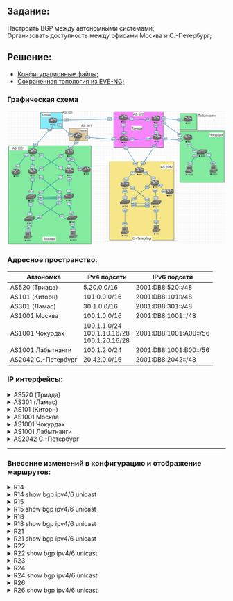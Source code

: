 ## Задание:

Настроить BGP между автономными системами;
<br>
Организовать доступность между офисами Москва и С.-Петербург;

##  Решение:

- [Конфигурационные файлы;](configs/)
- [Сохраненная топология из EVE-NG;](eve-ng_lab_eBGP.zip)

### Графическая схема

![](Topology.PNG)

### Адресное пространство:

| **Автономка**       | **IPv4 подсети**                                 | **IPv6 подсети**       |
|---------------------|--------------------------------------------------|------------------------|
| AS520 (Триада)      | 5.20.0.0/16                                      | 2001:DB8:520::/48      |
| AS101 (Киторн)      | 101.0.0.0/16                                     | 2001:DB8:101::/48      |
| AS301 (Ламас)       | 30.1.0.0/16                                      | 2001:DB8:301::/48      |
| AS1001 Москва       | 100.1.0.0/16                                     | 2001:DB8:1001::/48     |
| AS1001 Чокурдах     | 100.1.1.0/24<br>100.1.10.16/28<br>100.1.20.16/28 | 2001:DB8:1001:A00::/56 |
| AS1001 Лабытнанги   | 100.1.2.0/24                                     | 2001:DB8:1001:B00::/56 |
| AS2042 С.-Петербург | 20.42.0.0/16                                     | 2001:DB8:2042::/48     |

### IP интерфейсы:

<details>
  <summary>AS520 (Триада)</summary>

| **Device** |            **Interface**            |                                **IPv4 Address**                                |                                                                                **IPv6 Address**                                                                                |
|:----------:|:-----------------------------------:|:------------------------------------------------------------------------------:|:------------------------------------------------------------------------------------------------------------------------------------------------------------------------------:|
|   **R23**  |     Lo1<br>e0/0<br>e0/1<br>e0/2     |         5.20.0.23/32<br>5.20.23.0/31<br>172.16.1.0/31<br>172.16.1.2/31         |                                            2001:DB8:520::23/128<br>FE80::23 link-local<br>FE80::23 link-local<br>FE80::23 link-local                                           |
|   **R24**  | Lo1<br>e0/0<br>e0/1<br>e0/2<br>e0/3 | 5.20.0.24/32<br>5.20.24.0/31<br>172.16.1.4/31<br>172.16.1.3/31<br>5.20.24.2/31 | 2001:DB8:520::24/128<br>FE80::24 link-local, **2001:DB8:520:24E0::24/112**<br>FE80::24 link-local<br>FE80::24 link-local<br>FE80::24 link-local, **2001:DB8:520:24E3::24/112** |
|   **R25**  | Lo1<br>e0/0<br>e0/1<br>e0/2<br>e0/3 | 5.20.0.25/32<br>172.16.1.1/31<br>5.20.25.0/31<br>172.16.1.6/31<br>5.20.25.2/31 |                                2001:DB8:520::25/128<br>FE80::25 link-local<br>FE80::25 link-local<br>FE80::25 link-local<br>FE80::25 link-local                                |
|   **R26**  | Lo1<br>e0/0<br>e0/1<br>e0/2<br>e0/3 | 5.20.0.26/32<br>172.16.1.5/31<br>5.20.26.0/31<br>172.16.1.7/31<br>5.20.26.2/31 |                 2001:DB8:520::26/128<br>FE80::26 link-local<br>FE80::26 link-local<br>FE80::26 link-local<br>FE80::26 link-local, **2001:DB8:520:26E3::26/112**                |
</details>

<details>
  <summary>AS301 (Ламас)</summary>

| **Device** | **Interface**               | **IPv4 Address**                                               | **IPv6 Address**                                                                                                                                                                       |
|------------|-----------------------------|----------------------------------------------------------------|----------------------------------------------------------------------------------------------------------------------------------------------------------------------------------------|
| **R21**    | Lo1<br>e0/0<br>e0/1<br>e0/2 | 30.1.0.21/32<br>30.1.100.0/31<br>172.16.1.0/31<br>5.20.24.1/31 | 2001:DB8:301::21/128<br>FE80::21 link-local, **2001:DB8:301:21E0::21/112**<br>FE80::21 link-local, **2001:DB8:301:21E1::21/112**<br>FE80::21 link-local, **2001:DB8:520:24E0::21/112** |
</details>

<details>
  <summary>AS101 (Киторн)</summary>

| **Device** | **Interface**               | **IPv4 Address**                                                 | **IPv6 Address**                                                                                                                                        |
|------------|-----------------------------|------------------------------------------------------------------|---------------------------------------------------------------------------------------------------------------------------------------------------------|
| **R22**    | Lo1<br>e0/0<br>e0/1<br>e0/2 | 101.0.0.22/32<br>101.0.100.0/31<br>172.16.1.1/31<br>5.20.23.1/31 | 2001:DB8:101::22/128<br>FE80::22 link-local, **2001:DB8:101:22E0::22/112**<br>FE80::22 link-local, **2001:DB8:301:21E1::22/112**<br>FE80::22 link-local |
</details>

<details>
  <summary>AS1001 Москва</summary>

| **Device** | **Interface**                                  | **IPv4 Address**                                                                                       | **IPv6 Address**                                                                                                                                 |
|------------|------------------------------------------------|--------------------------------------------------------------------------------------------------------|--------------------------------------------------------------------------------------------------------------------------------------------------|
| **VPC1**   | eth0                                           | 100.1.10.2/28 gw 100.1.10.1                                                                            | 2001:DB8:1001:10::/64 (SLAAC)                                                                                                                    |
| **VPC7**   | eth0                                           | 100.1.20.2/28 gw 100.1.20.1                                                                            | 2001:DB8:1001:20::/64 (SLAAC)                                                                                                                    |
| **SW2**    | Lo1<br>e0/0<br>e0/1<br>vlan20                  | 100.1.0.2/32<br>172.16.1.27/31<br>172.16.1.23/31<br>100.1.20.1/28                                      | 2001:DB8:1001::2/128<br>FE80::2 link-local<br>FE80::2 link-local<br>2001:DB8:1001:20::1/64                                                       |
| **SW3**    | Lo1<br>e0/0<br>e0/1<br>vlan10                  | 100.1.0.3/32<br>172.16.1.21/31<br>172.16.1.29/31<br>100.1.10.1/28                                      | 2001:DB8:1001::3/128<br>FE80::3 link-local<br>FE80::3 link-local<br>2001:DB8:1001:10::1/64                                                       |
| **SW4**    | Lo1<br>e0/0<br>e0/1<br>e1/0<br>e1/1<br>vlan201 | 100.1.0.4/32<br>172.16.1.20/31<br>172.16.1.22/31<br>172.16.1.13/31<br>172.16.1.19/31<br>172.16.1.24/31 | 2001:DB8:1001::4/128<br>FE80::4 link-local<br>FE80::4 link-local<br>FE80::4 link-local<br>FE80::4 link-local<br>FE80::4 link-local               |
| **SW5**    | Lo1<br>e0/0<br>e0/1<br>e1/0<br>e1/1<br>vlan201 | 100.1.0.5/32<br>172.16.1.26/31<br>172.16.1.28/31<br>172.16.1.17/31<br>172.16.1.15/31<br>172.16.1.25/31 | 2001:DB8:1001::5/128<br>FE80::5 link-local<br>FE80::5 link-local<br>FE80::5 link-local<br>FE80::5 link-local<br>FE80::5 link-local               |
| **R12**    | Lo1<br>e0/0<br>e0/1<br>e0/2<br>e0/3            | 100.1.0.12/32<br>172.16.1.12/31<br>172.16.1.14/31<br>172.16.1.1/31<br>172.16.1.9/31                    | 2001:DB8:1001::12/128<br>FE80::12 link-local<br>FE80::12 link-local<br>FE80::12 link-local<br>FE80::12 link-local                                |
| **R13**    | Lo1<br>e0/0<br>e0/1<br>e0/2<br>e0/3            | 100.1.0.13/32<br>172.16.1.16/31<br>172.16.1.18/31<br>172.16.1.7/31<br>172.16.1.3/31                    | 2001:DB8:1001::13/128<br>FE80::13 link-local<br>FE80::13 link-local<br>FE80::13 link-local<br>FE80::13 link-local                                |
| **R14**    | Lo1<br>e0/0<br>e0/1<br>e0/2<br>e0/3            | 100.1.0.14/32<br>172.16.1.0/31<br>172.16.1.2/31<br>101.0.100.1/31<br>172.16.1.4/31                     | 2001:DB8:1001::14/128<br>FE80::14 link-local<br>FE80::14 link-local<br>FE80::14 link-local, **2001:DB8:101:22E0::14/112**<br>FE80::14 link-local |
| **R15**    | Lo1<br>e0/0<br>e0/1<br>e0/2<br>e0/3            | 100.1.0.15/32<br>172.16.1.6/31<br>172.16.1.8/31<br>30.1.100.1/31<br>172.16.1.10/31                     | 2001:DB8:1001::15/128<br>FE80::15 link-local<br>FE80::15 link-local<br>FE80::15 link-local, **2001:DB8:301:21E0::15/112**<br>FE80::15 link-local |
| **R19**    | Lo1<br>e0/0                                    | 100.1.0.19/32<br>172.16.1.5/31                                                                         | 2001:DB8:1001::19/128<br>FE80::19 link-local                                                                                                     |
| **R20**    | Lo1<br>e0/0                                    | 100.1.0.20/32<br>172.16.1.11/31                                                                        | 2001:DB8:1001::20/128<br>FE80::20 link-local                                                                                                     |
</details>

<details>
  <summary>AS1001 Чокурдах</summary>

| **Device** | **Interface**                   | **IPv4 Address**                                                | **IPv6 Address**                                                                                   |
|------------|---------------------------------|-----------------------------------------------------------------|----------------------------------------------------------------------------------------------------|
| **VPC30**  | eth0                            | 100.1.10.18/28 gw 100.1.10.17                                   | 2001:DB8:1001:A10::/64 (SLAAC)                                                                     |
| **VPC31**  | eth0                            | 100.1.20.18/28 gw 100.1.20.17                                   | 2001:DB8:1001:A20::/64 (SLAAC)                                                                     |
| **R28**    | Lo1<br>e0/0<br>e0/1<br>e0/2     | 100.1.1.28<br>5.20.26.1/31<br>5.20.25.3/31<br>172.16.1.0/31     | 2001:DB8:1001:AA1::28<br>FE80::28 link-local<br>FE80::28 link-local<br>FE80::28 link-local         |
| **SW29**   | Lo1<br>e0/2<br>vlan10<br>vlan20 | 100.1.1.29<br>172.16.1.1/31<br>100.1.10.17/28<br>100.1.20.17/28 | 2001:DB8:1001:AA1::29<br>FE80::29 link-local<br>2001:DB8:1001:A10::1/64<br>2001:DB8:1001:A20::1/64 |
</details>

<details>
  <summary>AS1001 Лабытнанги</summary>

| **Device** | **Interface** | **IPv4 Address**              | **IPv6 Address**                                 |
|------------|---------------|-------------------------------|--------------------------------------------------|
| **R27**    | Lo1<br>e0/0   | 100.1.2.27/32<br>5.20.25.1/31 | 2001:DB8:1001:BB2::27/128<br>FE80::27 link-local |
</details>

<details>
  <summary>AS2042 С.-Петербург</summary>

| **Device** | **Interface**                            | **IPv4 Address**                                                                    | **IPv6 Address**                                                                                                                                                                |
|------------|------------------------------------------|-------------------------------------------------------------------------------------|---------------------------------------------------------------------------------------------------------------------------------------------------------------------------------|
| **VPC**    | eth0                                     | 20.42.10.2/28 gw 20.42.10.1                                                         | 2001:DB8:2042:10::/64 (SLAAC)                                                                                                                                                   |
| **VPC8**   | eth0                                     | 20.42.20.2/28 gw 20.42.20.1                                                         | 2001:DB8:2042:20::/64 (SLAAC)                                                                                                                                                   |
| **SW9**    | Lo1<br>e0/3<br>e1/0<br>vlan10<br>vlan251 | 20.42.0.9/32<br>172.16.1.11/31<br>172.16.1.7/31<br>20.42.10.1/28<br>172.16.1.14/31  | 2001:DB8:2042::9/128<br>FE80::9 link-local<br>FE80::9 link-local<br>2001:DB8:2042:10::1/64<br>FE80::9 link-local                                                                |
| **SW10**   | Lo1<br>e0/3<br>e1/0<br>vlan20<br>vlan251 | 100.1.0.10/32<br>172.16.1.5/31<br>172.16.1.13/31<br>100.1.20.1/28<br>172.16.1.15/31 | 2001:DB8:2042::10/128<br>FE80::10 link-local<br>FE80::10 link-local<br>2001:DB8:2042:20::1/64<br>FE80::10 link-local                                                            |
| **R16**    | Lo1<br>e0/0<br>e0/1<br>e0/2<br>e0/3      | 20.42.0.16/32<br>172.16.1.4/31<br>172.16.1.1/31<br>172.16.1.6/31<br>172.16.1.8/31   | 2001:DB8:2042::16/128<br>FE80::16 link-local<br>FE80::16 link-local<br>FE80::16 link-local<br>FE80::16 link-local                                                               |
| **R17**    | Lo1<br>e0/0<br>e0/1<br>e0/2              | 20.42.0.17/32<br>172.16.1.10/31<br>172.16.1.3/31<br>172.16.1.12/31                  | 2001:DB8:2042::17/128<br>FE80::17 link-local<br>FE80::17 link-local<br>FE80::17 link-local                                                                                      |
| **R18**    | Lo1<br>e0/0<br>e0/1<br>e0/2<br>e0/3      | 20.42.0.18/32<br>172.16.1.0/31<br>172.16.1.2/31<br>5.20.24.3/31<br>5.20.26.3/31     | 2001:DB8:2042::18/128<br>FE80::18 link-local<br>FE80::18 link-local<br>FE80::18 link-local, **2001:DB8:520:24E3::18/112**<br>FE80::18 link-local, **2001:DB8:520:26E3::18/112** |
| **R32**    | Lo1<br>e0/0                              | 20.42.0.32/32<br>172.16.1.9/31                                                      | 2001:DB8:2042::32/128<br>FE80::32 link-local                                                                                                                                    |
</details>

<hr>

### Внесение изменений в конфигурацию и отображение маршрутов:
<details>
  <summary>R14</summary>
<pre>
!
interface Ethernet0/2
 ipv6 address 2001:DB8:101:22E0::14/112
!
router bgp 1001
 neighbor 2001:DB8:101:22E0::22 remote-as 101
 neighbor 101.0.100.0 remote-as 101
 !
 address-family ipv4
  network 100.1.0.0 mask 255.255.0.0
  no neighbor 2001:DB8:101:22E0::22 activate
  neighbor 101.0.100.0 activate
 exit-address-family
 !
 address-family ipv6
  network 2001:DB8:1001::/48
  neighbor 2001:DB8:101:22E0::22 activate
 exit-address-family
!
no ip route *
ip route 100.1.0.0 255.255.0.0 Null0
!
no ipv6 route ::/0 Ethernet0/2 FE80::22
ipv6 route 2001:DB8:1001::/48 Null0
!
</pre>
</details>
<details>
  <summary>R14 show bgp ipv4/6 unicast</summary>
<pre>
R14#sh bgp ipv4 unicast
BGP table version is 11, local router ID is 100.1.0.14
...
     Network          Next Hop            Metric LocPrf Weight Path
 *>  0.0.0.0          101.0.100.0                            0 101 i
 *>  5.20.0.0/16      101.0.100.0                            0 101 301 520 i
 *>  20.42.0.0/16     101.0.100.0                            0 101 301 520 ?
 *>  30.1.0.0/16      101.0.100.0                            0 101 301 i
 *>  100.1.0.0/16     0.0.0.0                  0         32768 i
 *>  100.1.1.0/24     101.0.100.0                            0 101 301 520 ?
 *>  100.1.2.0/24     101.0.100.0                            0 101 301 520 ?
 *>  100.1.10.16/28   101.0.100.0                            0 101 301 520 ?
 *>  100.1.20.16/28   101.0.100.0                            0 101 301 520 ?
 *>  101.0.0.0/16     101.0.100.0              0             0 101 i
R14#sh bgp ipv6 unicast
BGP table version is 9, local router ID is 100.1.0.14
...
     Network          Next Hop            Metric LocPrf Weight Path
 *>  ::/0             2001:DB8:101:22E0::22
                                                              0 101 i
 *>  2001:DB8:101::/48
                       2001:DB8:101:22E0::22
                                                0             0 101 i
 *>  2001:DB8:301::/48
                       2001:DB8:101:22E0::22
                                                              0 101 301 i
 *>  2001:DB8:520::/48
                       2001:DB8:101:22E0::22
                                                              0 101 301 520 i
 *>  2001:DB8:1001::/48
                       ::                       0         32768 i
 *>  2001:DB8:1001:A00::/56
                       2001:DB8:101:22E0::22
                                                              0 101 301 520 ?
 *>  2001:DB8:1001:B00::/56
                       2001:DB8:101:22E0::22
                                                              0 101 301 520 ?
 *>  2001:DB8:2042::/48
                       2001:DB8:101:22E0::22
                                                              0 101 301 520 2042 i
</pre>
</details>

<details>
  <summary>R15</summary>
<pre>
!
interface Ethernet0/2
 ipv6 address 2001:DB8:301:21E0::15/112
!
router bgp 1001
 neighbor 30.1.100.0 remote-as 301
 neighbor 2001:DB8:301:21E0::21 remote-as 301
 !
 address-family ipv4
  network 100.1.0.0 mask 255.255.0.0
  neighbor 30.1.100.0 activate
 exit-address-family
 !
 address-family ipv6
  network 2001:DB8:1001::/48
  neighbor 2001:DB8:301:21E0::21 activate
 exit-address-family
!
no ip route *
ip route 100.1.0.0 255.255.0.0 Null0
!
no ipv6 route ::/0 Ethernet0/2 FE80::21
ipv6 route 2001:DB8:1001::/48 Null0
!
</pre>
</details>
<details>
  <summary>R15 show bgp ipv4/6 unicast</summary>
<pre>
R15#sh bgp ipv4 unicast
BGP table version is 320, local router ID is 100.1.0.15
...
     Network          Next Hop            Metric LocPrf Weight Path
 *>  0.0.0.0          30.1.100.0                             0 301 i
 *>  5.20.0.0/16      30.1.100.0                             0 301 520 i
 *>  20.42.0.0/16     30.1.100.0                             0 301 520 2042 i
 *>  30.1.0.0/16      30.1.100.0               0             0 301 i
 *>  100.1.0.0/16     0.0.0.0                  0         32768 i
 *>  100.1.1.0/24     30.1.100.0                             0 301 520 ?
 *>  100.1.2.0/24     30.1.100.0                             0 301 520 ?
 *>  100.1.10.16/28   30.1.100.0                             0 301 520 ?
 *>  100.1.20.16/28   30.1.100.0                             0 301 520 ?
 *>  101.0.0.0/16     30.1.100.0                             0 301 101 i
R15#sh bgp ipv6 unicast
BGP table version is 175, local router ID is 100.1.0.15
...
     Network          Next Hop            Metric LocPrf Weight Path
 *>  ::/0             2001:DB8:301:21E0::21
                                                              0 301 i
 *>  2001:DB8:101::/48
                       2001:DB8:301:21E0::21
                                                              0 301 101 i
 *>  2001:DB8:301::/48
                       2001:DB8:301:21E0::21
                                                0             0 301 i
 *>  2001:DB8:520::/48
                       2001:DB8:301:21E0::21
                                                              0 301 520 i
 *>  2001:DB8:1001::/48
                       ::                       0         32768 i
 *>  2001:DB8:1001:A00::/56
                       2001:DB8:301:21E0::21
                                                              0 301 520 ?
 *>  2001:DB8:1001:B00::/56
                       2001:DB8:301:21E0::21
                                                              0 301 520 ?
 *>  2001:DB8:2042::/48
                       2001:DB8:301:21E0::21
                                                              0 301 520 2042 i
</pre>
</details>

<details>
  <summary>R18</summary>
<pre>
!
interface Ethernet0/2
 ipv6 address 2001:DB8:520:24E3::18/112
!
interface Ethernet0/3
 ipv6 address 2001:DB8:520:26E3::18/112
!
router eigrp SPB
 !
 address-family ipv4 unicast autonomous-system 2042
  !
  topology base
   redistribute bgp 2042 metric 100 1 255 1 1500 route-map REDIST_def
  exit-af-topology
 exit-address-family
 !
 address-family ipv6 unicast autonomous-system 2042
  !
  topology base
   redistribute bgp 2042 metric 100 1 255 1 1500 route-map REDIST_def_v6
  exit-af-topology
 exit-address-family
!
router bgp 2042
 neighbor 5.20.24.2 remote-as 520
 neighbor 5.20.26.2 remote-as 520
 neighbor 2001:DB8:520:24E3::24 remote-as 520
 neighbor 2001:DB8:520:26E3::26 remote-as 520
 !
 address-family ipv4
  network 20.42.0.0 mask 255.255.0.0
  neighbor 5.20.24.2 activate
  neighbor 5.20.26.2 activate
 exit-address-family
 !
 address-family ipv6
  network 2001:DB8:2042::/48
  neighbor 2001:DB8:520:24E3::24 activate
  neighbor 2001:DB8:520:26E3::26 activate
 exit-address-family
!
no ip route *
!
ip prefix-list default_r seq 10 permit 0.0.0.0/0
ip prefix-list default_r seq 20 deny 0.0.0.0/0 le 32
!
no ipv6 route ::/0 Ethernet0/3 FE80::26 2
no ipv6 route ::/0 Ethernet0/2 FE80::24
!
ipv6 prefix-list default_r_v6 seq 10 permit ::/0
ipv6 prefix-list default_r_v6 seq 20 deny ::/0 le 128
!
route-map REDIST_def permit 10
 match ip address prefix-list default_r
route-map REDIST_def deny 20
!
route-map REDIST_def_v6 permit 10
 match ipv6 address prefix-list default_r_v6
route-map REDIST_def_v6 deny 20
!
</pre>
</details>
<details>
  <summary>R18 show bgp ipv4/6 unicast</summary>
<pre>
sh bgp ipv4 unicast
BGP table version is 15, local router ID is 20.42.0.18
...
     Network          Next Hop            Metric LocPrf Weight Path
 *   0.0.0.0          5.20.26.2                              0 520 i
 *>                   5.20.24.2                              0 520 i
 *   5.20.0.0/16      5.20.26.2                0             0 520 i
 *>                   5.20.24.2                0             0 520 i
 *>  20.42.0.0/16     172.16.1.1         1024640         32768 i
 *>  30.1.0.0/16      5.20.26.2               10             0 520 ?
 *                    5.20.24.2                              0 520 301 i
 *>  100.1.0.0/16     5.20.26.2               10             0 520 ?
 *                    5.20.24.2                              0 520 301 1001 i
 *>  100.1.1.0/24     5.20.24.2               10             0 520 ?
 *>  100.1.2.0/24     5.20.26.2               10             0 520 ?
 *                    5.20.24.2               20             0 520 ?
 *>  100.1.10.16/28   5.20.24.2               10             0 520 ?
 *>  100.1.20.16/28   5.20.24.2               10             0 520 ?
 *>  101.0.0.0/16     5.20.26.2               10             0 520 ?
 *                    5.20.24.2                              0 520 301 101 i
R18#sh bgp ipv6 unicast
BGP table version is 31, local router ID is 20.42.0.18
...
     Network          Next Hop            Metric LocPrf Weight Path
 r   ::/0             2001:DB8:520:24E3::24
                                                              0 520 i
 r>                   2001:DB8:520:26E3::26
                                                              0 520 i
 *>  2001:DB8:101::/48
                       2001:DB8:520:24E3::24
                                                              0 520 301 101 i
 *>  2001:DB8:301::/48
                       2001:DB8:520:24E3::24
                                                              0 520 301 i
 *   2001:DB8:520::/48
                       2001:DB8:520:24E3::24
                                                0             0 520 i
 *>                   2001:DB8:520:26E3::26
                                                0             0 520 i
 *>  2001:DB8:1001::/48
                       2001:DB8:520:24E3::24
                                                              0 520 301 1001 i
 *>  2001:DB8:1001:A00::/56
                       2001:DB8:520:24E3::24
                                               10             0 520 ?
 *   2001:DB8:1001:B00::/56
                       2001:DB8:520:24E3::24
                                               20             0 520 ?
 *>                   2001:DB8:520:26E3::26
                                               10             0 520 ?
 *>  2001:DB8:2042::/48
                       FE80::16           1024640         32768 i
</pre>
</details>

<details>
  <summary>R21</summary>
<pre>
!
interface Ethernet0/0
 ipv6 address 2001:DB8:301:21E0::21/112
!
interface Ethernet0/1
 ipv6 address 2001:DB8:301:21E1::21/112
!
interface Ethernet0/2
 ipv6 address 2001:DB8:520:24E0::21/112
!
router bgp 301
 neighbor 5.20.24.0 remote-as 520
 neighbor 30.1.100.1 remote-as 1001
 neighbor 2001:DB8:301:21E0::15 remote-as 1001
 neighbor 2001:DB8:301:21E1::22 remote-as 101
 neighbor 2001:DB8:520:24E0::24 remote-as 520
 neighbor 172.16.1.1 remote-as 101
 !
 address-family ipv4
  network 30.1.0.0 mask 255.255.0.0
  neighbor 5.20.24.0 activate
  neighbor 30.1.100.1 activate
  neighbor 30.1.100.1 default-originate
  neighbor 172.16.1.1 activate
 exit-address-family
 !
 address-family ipv6
  network 2001:DB8:301::/48
  neighbor 2001:DB8:301:21E0::15 activate
  neighbor 2001:DB8:301:21E0::15 default-originate
  neighbor 2001:DB8:301:21E1::22 activate
  neighbor 2001:DB8:520:24E0::24 activate
 exit-address-family
!
no ip route *
ip route 30.1.0.0 255.255.0.0 Null0
!
no ipv6 route 2001:DB8:101::/48 Ethernet0/1 FE80::22
no ipv6 route 2001:DB8:1001:A00::/56 Ethernet0/1 FE80::22 2
no ipv6 route 2001:DB8:1001:A00::/56 Ethernet0/2 FE80::24
no ipv6 route 2001:DB8:1001:B00::/56 Ethernet0/1 FE80::22 2
no ipv6 route 2001:DB8:1001:B00::/56 Ethernet0/2 FE80::24
no ipv6 route 2001:DB8:1001::/48 Ethernet0/0 FE80::15
no ipv6 route 2001:DB8:1001::/48 Ethernet0/1 FE80::22 2
no ipv6 route ::/0 Ethernet0/2 FE80::24
no ipv6 route ::/0 Ethernet0/1 FE80::22 2
ipv6 route 2001:DB8:301::/48 Null0
!
</pre>
</details>
<details>
  <summary>R21 show bgp ipv4/6 unicast</summary>
<pre>
R21#sh bgp ipv4 unicast
BGP table version is 349, local router ID is 30.1.0.21
...
     Network          Next Hop            Metric LocPrf Weight Path
     0.0.0.0          0.0.0.0                                0 i
 *>  5.20.0.0/16      5.20.24.0                0             0 520 i
 *>  20.42.0.0/16     5.20.24.0                              0 520 2042 i
 *>  30.1.0.0/16      0.0.0.0                  0         32768 i
 *   100.1.0.0/16     172.16.1.1                             0 101 1001 i
 *>                   30.1.100.1               0             0 1001 i
 *>  100.1.1.0/24     5.20.24.0               20             0 520 ?
 *>  100.1.2.0/24     5.20.24.0               20             0 520 ?
 *>  100.1.10.16/28   5.20.24.0               20             0 520 ?
 *>  100.1.20.16/28   5.20.24.0               20             0 520 ?
 *>  101.0.0.0/16     172.16.1.1               0             0 101 i
R21#sh bgp ipv6 unicast
BGP table version is 178, local router ID is 30.1.0.21
...
     Network          Next Hop            Metric LocPrf Weight Path
     ::/0             ::                                     0 i
 *>  2001:DB8:101::/48
                       2001:DB8:301:21E1::22
                                                0             0 101 i
 *>  2001:DB8:301::/48
                       ::                       0         32768 i
 *>  2001:DB8:520::/48
                       2001:DB8:520:24E0::24
                                                0             0 520 i
 *>  2001:DB8:1001::/48
                       2001:DB8:301:21E0::15
                                                0             0 1001 i
 *                    2001:DB8:301:21E1::22
                                                              0 101 1001 i
 *>  2001:DB8:1001:A00::/56
                       2001:DB8:520:24E0::24
                                               10             0 520 ?
 *>  2001:DB8:1001:B00::/56
                       2001:DB8:520:24E0::24
                                               20             0 520 ?
 *>  2001:DB8:2042::/48
                       2001:DB8:520:24E0::24
                                                              0 520 2042 i
</pre>
</details>

<details>
  <summary>R22</summary>
<pre>
!
interface Ethernet0/0
 ipv6 address 2001:DB8:101:22E0::22/112
!
interface Ethernet0/1
 ipv6 address 2001:DB8:301:21E1::22/112
!
router bgp 101
 neighbor 2001:DB8:301:21E1::21 remote-as 301
 neighbor 2001:DB8:101:22E0::14 remote-as 1001
 neighbor 101.0.100.1 remote-as 1001
 neighbor 172.16.1.0 remote-as 301
 !
 address-family ipv4
  network 0.0.0.0
  network 101.0.0.0 mask 255.255.0.0
  neighbor 101.0.100.1 activate
  neighbor 101.0.100.1 default-originate
  neighbor 172.16.1.0 activate
 exit-address-family
 !
 address-family ipv6
  network ::/0
  network 2001:DB8:101::/48
  neighbor 2001:DB8:301:21E1::21 activate
  neighbor 2001:DB8:101:22E0::14 activate
  neighbor 2001:DB8:101:22E0::14 default-originate
 exit-address-family
!
no ip route *
ip route 0.0.0.0 0.0.0.0 5.20.23.0
ip route 101.0.0.0 255.255.0.0 Null0
!
no ipv6 route 2001:DB8:301::/48 Ethernet0/1 FE80::21
no ipv6 route 2001:DB8:1001:A00::/56 Ethernet0/1 FE80::21 2
no ipv6 route 2001:DB8:1001:A00::/56 Ethernet0/2 FE80::23
no ipv6 route 2001:DB8:1001:B00::/56 Ethernet0/1 FE80::21 2
no ipv6 route 2001:DB8:1001:B00::/56 Ethernet0/2 FE80::23
no ipv6 route 2001:DB8:1001::/48 Ethernet0/0 FE80::14
no ipv6 route 2001:DB8:1001::/48 Ethernet0/1 FE80::21 2
no ipv6 route ::/0 Ethernet0/1 FE80::21 2
ipv6 route 2001:DB8:101::/48 Null0
!
</pre>
</details>
<details>
  <summary>R22 show bgp ipv4/6 unicast</summary>
<pre>
R22#sh bgp ipv4 unicast
BGP table version is 12, local router ID is 101.0.0.22
...
     Network          Next Hop            Metric LocPrf Weight Path
     0.0.0.0          0.0.0.0                                0 i
 *>  5.20.0.0/16      172.16.1.0                             0 301 520 i
 *>  20.42.0.0/16     172.16.1.0                             0 301 520 ?
 *>  30.1.0.0/16      172.16.1.0               0             0 301 i
 *   100.1.0.0/16     172.16.1.0                             0 301 1001 i
 *>                   101.0.100.1              0             0 1001 i
 *>  100.1.1.0/24     172.16.1.0                             0 301 520 ?
 *>  100.1.2.0/24     172.16.1.0                             0 301 520 ?
 *>  100.1.10.16/28   172.16.1.0                             0 301 520 ?
 *>  100.1.20.16/28   172.16.1.0                             0 301 520 ?
 *>  101.0.0.0/16     0.0.0.0                  0         32768 i
R22#sh bgp ipv6 unicast
BGP table version is 10, local router ID is 101.0.0.22
...
     Network          Next Hop            Metric LocPrf Weight Path
     ::/0             ::                                     0 i
 *>  2001:DB8:101::/48
                       ::                       0         32768 i
 *>  2001:DB8:301::/48
                       2001:DB8:301:21E1::21
                                                0             0 301 i
 *>  2001:DB8:520::/48
                       2001:DB8:301:21E1::21
                                                              0 301 520 i
 *   2001:DB8:1001::/48
                       2001:DB8:301:21E1::21
                                                              0 301 1001 i
 *>                   2001:DB8:101:22E0::14
                                                0             0 1001 i
 *>  2001:DB8:1001:A00::/56
                       2001:DB8:301:21E1::21
                                                              0 301 520 ?
 *>  2001:DB8:1001:B00::/56
                       2001:DB8:301:21E1::21
                                                              0 301 520 ?
 *>  2001:DB8:2042::/48
                       2001:DB8:301:21E1::21
                                                              0 301 520 2042 i
</pre>
</details>

<details>
  <summary>R23</summary>
<pre>
!
router isis
 no redistribute static
 default-information originate
 !
 address-family ipv6
  no redistribute static
  default-information originate
 exit-address-family
!
no ip route *
ip route 0.0.0.0 0.0.0.0 5.20.23.1
!
no ipv6 route 2001:DB8:101::/48 Ethernet0/0 FE80::22
no ipv6 route 2001:DB8:301::/48 Ethernet0/0 FE80::22
no ipv6 route 2001:DB8:1001::/48 Ethernet0/0 FE80::22
ipv6 route ::/0 Ethernet0/0 FE80::22
!
</pre>
</details>

<details>
  <summary>R24</summary>
<pre>
!
interface Ethernet0/0
 ipv6 address 2001:DB8:520:24E0::24/112
!
interface Ethernet0/3
 ipv6 address 2001:DB8:520:24E3::24/112
!
router isis
 redistribute bgp 520
 !
 address-family ipv6
  redistribute bgp 520
 exit-address-family
!
router bgp 520
 bgp log-neighbor-changes
 neighbor 5.20.24.1 remote-as 301
 neighbor 5.20.24.3 remote-as 2042
 neighbor 2001:DB8:520:24E0::21 remote-as 301
 neighbor 2001:DB8:520:24E3::18 remote-as 2042
 !
 address-family ipv4
  network 5.20.0.0 mask 255.255.0.0
  redistribute isis level-2
  neighbor 5.20.24.1 activate
  neighbor 5.20.24.1 prefix-list FILTER_redist_to_bgp out
  neighbor 5.20.24.3 activate
  neighbor 5.20.24.3 default-originate
  neighbor 5.20.24.3 prefix-list FILTER_redist_to_bgp out
 exit-address-family
 !
 address-family ipv6
  redistribute isis level-2
  network 2001:DB8:520::/48
  neighbor 2001:DB8:520:24E0::21 activate
  neighbor 2001:DB8:520:24E0::21 prefix-list FILTER_redist_to_bgpv6 out
  neighbor 2001:DB8:520:24E3::18 activate
  neighbor 2001:DB8:520:24E3::18 default-originate
  neighbor 2001:DB8:520:24E3::18 prefix-list FILTER_redist_to_bgpv6 out
 exit-address-family
!
no ip route *
ip route 5.20.0.0 255.255.0.0 Null0
!
ip prefix-list FILTER_redist_to_bgp seq 10 deny 172.16.0.0/16 le 32
ip prefix-list FILTER_redist_to_bgp seq 20 permit 5.20.0.0/16
ip prefix-list FILTER_redist_to_bgp seq 21 deny 5.20.0.0/16 le 32
ip prefix-list FILTER_redist_to_bgp seq 30 permit 0.0.0.0/0 le 32
!
no ipv6 route 2001:DB8:101::/48 Ethernet0/0 FE80::21
no ipv6 route 2001:DB8:301::/48 Ethernet0/0 FE80::21
no ipv6 route 2001:DB8:1001::/48 Ethernet0/0 FE80::21
no ipv6 route 2001:DB8:2042::/48 Ethernet0/3 FE80::18
ipv6 route 2001:DB8:520::/48 Null0
!
ipv6 prefix-list FILTER_redist_to_bgpv6 seq 20 permit 2001:DB8:520::/48
ipv6 prefix-list FILTER_redist_to_bgpv6 seq 21 deny 2001:DB8:520::/48 le 128
ipv6 prefix-list FILTER_redist_to_bgpv6 seq 30 permit ::/0 le 128
!
</pre>
</details>
<details>
  <summary>R24 show bgp ipv4/6 unicast</summary>
<pre>
R24#sh bgp ipv4 unicast
BGP table version is 17, local router ID is 5.20.0.24
...
     Network          Next Hop            Metric LocPrf Weight Path
     0.0.0.0          0.0.0.0                                0 i
 *>  5.20.0.0/16      0.0.0.0                  0         32768 i
 *>  5.20.0.23/32     172.16.1.2              20         32768 ?
 *>  5.20.0.25/32     172.16.1.2              30         32768 ?
 *>  5.20.0.26/32     172.16.1.5              20         32768 ?
 *>  20.42.0.0/16     5.20.24.3          1024640             0 2042 i
 *>  30.1.0.0/16      5.20.24.1                0             0 301 i
 *>  100.1.0.0/16     5.20.24.1                              0 301 1001 i
 *>  100.1.1.0/24     172.16.1.5              10         32768 ?
 *>  100.1.2.0/24     172.16.1.2              20         32768 ?
 *>  100.1.10.16/28   172.16.1.5              10         32768 ?
 *>  100.1.20.16/28   172.16.1.5              10         32768 ?
 *>  101.0.0.0/16     5.20.24.1                              0 301 101 i
 *>  172.16.1.0/31    172.16.1.2              20         32768 ?
 *>  172.16.1.6/31    172.16.1.5              20         32768 ?
R24#sh bgp ipv6 unicast
BGP table version is 18, local router ID is 5.20.0.24
...
     Network          Next Hop            Metric LocPrf Weight Path
     ::/0             ::                                     0 i
 *>  2001:DB8:101::/48
                       2001:DB8:520:24E0::21
                                                              0 301 101 i
 *>  2001:DB8:301::/48
                       2001:DB8:520:24E0::21
                                                0             0 301 i
 *>  2001:DB8:520::/48
                       ::                       0         32768 i
 *>  2001:DB8:520::23/128
                       FE80::23                20         32768 ?
 *>  2001:DB8:520::25/128
                       FE80::26                30         32768 ?
 *>  2001:DB8:520::26/128
                       FE80::26                20         32768 ?
 *>  2001:DB8:1001::/48
                       2001:DB8:520:24E0::21
                                                              0 301 1001 i
 *>  2001:DB8:1001:A00::/56
                       FE80::26                10         32768 ?
 *>  2001:DB8:1001:B00::/56
                       FE80::26                20         32768 ?
 *>  2001:DB8:2042::/48
                       2001:DB8:520:24E3::18
                                          1024640             0 2042 i
</pre>
</details>

<details>
  <summary>R26</summary>
<pre>
!
interface Ethernet0/3
 ipv6 address 2001:DB8:520:26E3::26/112
!
router isis
 redistribute bgp 520
 !
 address-family ipv6
  redistribute bgp 520
 exit-address-family
!
router bgp 520
 neighbor 5.20.26.3 remote-as 2042
 neighbor 2001:DB8:520:26E3::18 remote-as 2042
 !
 address-family ipv4
  network 5.20.0.0 mask 255.255.0.0
  redistribute isis level-2
  neighbor 5.20.26.3 activate
  neighbor 5.20.26.3 default-originate
  neighbor 5.20.26.3 prefix-list FILTER_redist_to_bgp out
 exit-address-family
 !
 address-family ipv6
  redistribute isis level-2
  network 2001:DB8:520::/48
  neighbor 2001:DB8:520:26E3::18 activate
  neighbor 2001:DB8:520:26E3::18 default-originate
  neighbor 2001:DB8:520:26E3::18 prefix-list FILTER_redist_to_bgpv6 out
 exit-address-family
!
no ip route 20.42.0.0 255.255.0.0 5.20.26.3
ip route 5.20.0.0 255.255.0.0 Null0
!
ip prefix-list FILTER_redist_to_bgp seq 10 deny 172.16.0.0/16 le 32
ip prefix-list FILTER_redist_to_bgp seq 20 permit 5.20.0.0/16
ip prefix-list FILTER_redist_to_bgp seq 21 deny 5.20.0.0/16 le 32
ip prefix-list FILTER_redist_to_bgp seq 30 permit 0.0.0.0/0 le 32
!
no ipv6 route 2001:DB8:2042::/48 Ethernet0/3 FE80::18
ipv6 route 2001:DB8:520::/48 Null0
ipv6 route 2001:DB8:1001:A00::/56 Ethernet0/1 FE80::28
!
ipv6 prefix-list FILTER_redist_to_bgpv6 seq 20 permit 2001:DB8:520::/48
ipv6 prefix-list FILTER_redist_to_bgpv6 seq 21 deny 2001:DB8:520::/48 le 128
ipv6 prefix-list FILTER_redist_to_bgpv6 seq 30 permit ::/0 le 128
!
</pre>
</details>
<details>
  <summary>R26 show bgp ipv4/6 unicast</summary>
<pre>
R26#sh bgp ipv4 unicast
BGP table version is 14, local router ID is 5.20.0.26
...
     Network          Next Hop            Metric LocPrf Weight Path
     0.0.0.0          0.0.0.0                                0 i
 *>  5.20.0.0/16      0.0.0.0                  0         32768 i
 *>  5.20.0.23/32     172.16.1.4              30         32768 ?
 *>  5.20.0.24/32     172.16.1.4              20         32768 ?
 *>  5.20.0.25/32     172.16.1.6              20         32768 ?
 *>  20.42.0.0/16     5.20.26.3          1024640             0 2042 i
 *>  30.1.0.0/16      172.16.1.4              10         32768 ?
 *>  100.1.0.0/16     172.16.1.4              10         32768 ?
 *>  100.1.2.0/24     172.16.1.6              10         32768 ?
 *>  101.0.0.0/16     172.16.1.4              10         32768 ?
 *>  172.16.1.0/31    172.16.1.6              20         32768 ?
 *>  172.16.1.2/31    172.16.1.4              20         32768 ?
R26#sh bgp ipv6 unicast
BGP table version is 21, local router ID is 5.20.0.26
...
     Network          Next Hop            Metric LocPrf Weight Path
     ::/0             ::                                     0 i
 *>  2001:DB8:520::/48
                       ::                       0         32768 i
 *>  2001:DB8:520::23/128
                       FE80::24                30         32768 ?
 *>  2001:DB8:520::24/128
                       FE80::24                20         32768 ?
 *>  2001:DB8:520::25/128
                       FE80::25                20         32768 ?
 *>  2001:DB8:1001:B00::/56
                       FE80::25                10         32768 ?
 *>  2001:DB8:2042::/48
                       2001:DB8:520:26E3::18
                                          1024640             0 2042 i
</pre>
</details>

